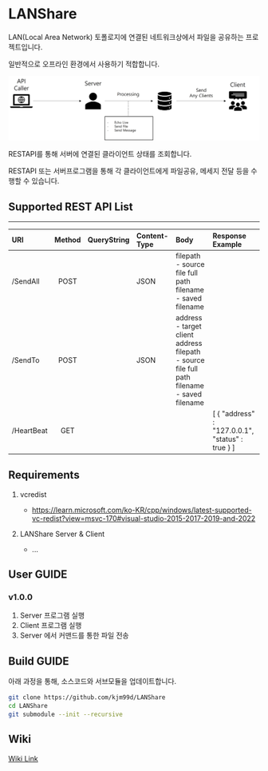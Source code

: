 # LANShare

LAN(Local Area Network) 토폴로지에 연결된 네트워크상에서 파일을 공유하는 프로젝트입니다.

일반적으로 오프라인 환경에서 사용하기 적합합니다.



![image](/doc/background.jpg)

RESTAPI를 통해 서버에 연결된 클라이언트 상태를 조회합니다.

RESTAPI 또는 서버프로그램을 통해 각 클라이언트에게 파일공유, 메세지 전달 등을 수행할 수 있습니다.


## Supported REST API List
---
|URI|Method|QueryString|Content-Type|Body|Response Example|
|:---|:---:|:---|:---|:---|:---|
|/SendAll|POST||JSON|filepath - source file full path</br>filename - saved filename|
|/SendTo|POST||JSON|address - target client address</br>filepath - source file full path</br>filename - saved filename|
|/HeartBeat|GET|||  |[ { "address" : "127.0.0.1", "status" : true } ]|


## Requirements
1. vcredist

   - https://learn.microsoft.com/ko-KR/cpp/windows/latest-supported-vc-redist?view=msvc-170#visual-studio-2015-2017-2019-and-2022
2. LANShare Server & Client
   
   - ...


## User GUIDE
### v1.0.0
1. Server 프로그램 실행
2. Client 프로그램 실행
3. Server 에서 커맨드를 통한 파일 전송


## Build GUIDE
아래 과정을 통해, 소스코드와 서브모듈을 업데이트합니다.
```bash
git clone https://github.com/kjm99d/LANShare
cd LANShare
git submodule --init --recursive
```


## Wiki
[Wiki Link](https://github.com/kjm99d/LANShare/wiki)
